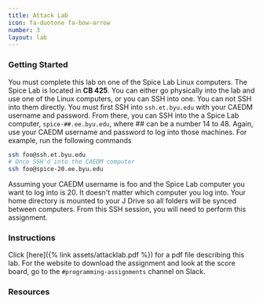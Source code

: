 ```yaml
---
title: Attack Lab
icon: fa-duotone fa-bow-arrow
number: 3
layout: lab
---
```


### Getting Started

You must complete this lab on one of the Spice Lab Linux computers. The Spice Lab is located in **CB 425**. You can either go physically into the lab and use one of the Linux computers, or you can SSH into one. You can not SSH into them directly. You must first SSH into `ssh.et.byu.edu` with your CAEDM username and password. From there, you can SSH into the a Spice Lab computer, `spice-##.ee.byu.edu`, where ## can be a number 14 to 48. Again, use your CAEDM username and password to log into those machines. For example, run the following commands

```bash
ssh foo@ssh.et.byu.edu
# Once SSH'd into the CAEDM computer
ssh foo@spice-20.ee.byu.edu
```

Assuming your CAEDM username is foo and the Spice Lab computer you want to log into is 20. It doesn't matter which computer you log into. Your home directory is mounted to your J Drive so all folders will be synced between computers. From this SSH session, you will need to perform this assignment.


### Instructions

Click [here]({% link assets/attacklab.pdf %}) for a pdf file describing this lab. For the website to download the assignment and look at the score board, go to the `#programming-assignments` channel on Slack.

### Resources

